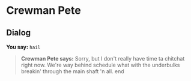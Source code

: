 # Crewman Pete
## Dialog

**You say:** `hail`



>**Crewman Pete says:** Sorry, but I don't really have time ta chitchat right now. We're way behind schedule what with the underbulks breakin' through the main shaft 'n all.
end
